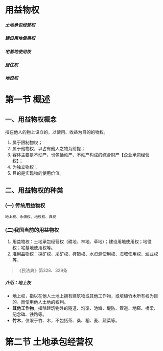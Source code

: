 # 用益物权
##### 土地承包经营权
##### 建设用地使用权
##### 宅基地使用权
##### 居住权
##### 地役权
# 第一节 概述
## 一、用益物权概念
指在他人的物上设立的，以使用、收益为目的的物权。
1. 属于限制物权；
2. 属于他物权，以占有他人之物为前提；
3. 客体主要是不动产，也包括动产、不动产构成的综合财产【企业承包经营权】；
4. 为独立物权；
5. 目的是实现物的使用价值。 
## 二、用益物权的种类
### (一) 传统用益物权
    地上权、永佃权、地役权、典权   
### (二)我国当前的用益物权
1. 用益物权：土地承包经营权（耕地、林地、草地）；建设用地使用权；地役权；宅基地使用权等。
2. 准用益物权：探矿权、采矿权、狩猎权、水资源使用权、海域使用权、渔业权等。 
>《民法典》第328、329条
##### 介绍：地上权
- 地上权，指以在他人土地上拥有建筑物或其他工作物，或培植竹木所有权为目的，而使用他人土地的权利。
- **其他工作物**，指除建筑物外的隧道、沟渠、池塘、堤防、管道、地窖、桥梁、纪念碑、铁路等。
- **竹木**，仅限于竹、木，不包括茶、桑、稻、麦、蔬菜等。
# 第二节 土地承包经营权